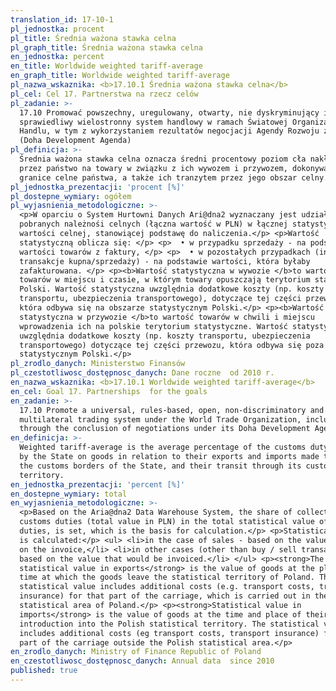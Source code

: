 ```yaml
---
translation_id: 17-10-1
pl_jednostka: procent
pl_title: Średnia ważona stawka celna
pl_graph_title: Średnia ważona stawka celna
en_jednostka: percent
en_title: Worldwide weighted tariff-average
en_graph_title: Worldwide weighted tariff-average
pl_nazwa_wskaznika: <b>17.10.1 Średnia ważona stawka celna</b>
pl_cel: Cel 17. Partnerstwa na rzecz celów
pl_zadanie: >-
  17.10 Promować powszechny, uregulowany, otwarty, nie dyskryminujący i
  sprawiedliwy wielostronny system handlowy w ramach Światowej Organizacji
  Handlu, w tym z wykorzystaniem rezultatów negocjacji Agendy Rozwoju z Doha
  (Doha Development Agenda)
pl_definicja: >-
  Średnia ważona stawka celna oznacza średni procentowy poziom cła nakładanego
  przez państwo na towary w związku z ich wywozem i przywozem, dokonywanym przez
  granice celne państwa, a także ich tranzytem przez jego obszar celny.
pl_jednostka_prezentacji: 'procent [%]'
pl_dostepne_wymiary: ogółem
pl_wyjasnienia_metodologiczne: >-
  <p>W oparciu o System Hurtowni Danych Ari@dna2 wyznaczany jest udział
  pobranych należnośi celnych (łączna wartość w PLN) w łącznej statystycznej
  wartości celnej, stanowiącej podstawę do naliczenia.</p> <p>Wartość
  statystyczną oblicza się: </p> <p>  • w przypadku sprzedaży - na podstawie
  wartości towarów z faktury, </p> <p>  • w pozostałych przypadkach (innych niż
  transakcje kupna/sprzedaży) - na podstawie wartości, która byłaby
  zafakturowana. </p> <p><b>Wartość statystyczna w wywozie </b>to wartość
  towarów w miejscu i czasie, w którym towary opuszczają terytorium statystyczne
  Polski. Wartość statystyczna uwzględnia dodatkowe koszty (np. koszty
  transportu, ubezpieczenia transportowego), dotyczące tej części przewozu,
  która odbywa się na obszarze statystycznym Polski.</p> <p><b>Wartość
  statystyczna w przywozie </b>to wartość towarów w chwili i miejscu
  wprowadzenia ich na polskie terytorium statystyczne. Wartość statystyczna
  uwzględnia dodatkowe koszty (np. koszty transportu, ubezpieczenia
  transportowego) dotyczące tej części przewozu, która odbywa się poza obszarem
  statystycznym Polski.</p>
pl_zrodlo_danych: Ministerstwo Finansów
pl_czestotliwosc_dostępnosc_danych: Dane roczne  od 2010 r.
en_nazwa_wskaznika: <b>17.10.1 Worldwide weighted tariff-average</b>
en_cel: Goal 17. Partnerships  for the goals
en_zadanie: >-
  17.10 Promote a universal, rules-based, open, non-discriminatory and equitable
  multilateral trading system under the World Trade Organization, including
  through the conclusion of negotiations under its Doha Development Agenda
en_definicja: >-
  Weighted tariff-average is the average percentage of the customs duty imposed
  by the State on goods in relation to their exports and imports made through
  the customs borders of the State, and their transit through its customs
  territory.
en_jednostka_prezentacji: 'percent [%]'
en_dostepne_wymiary: total
en_wyjasnienia_metodologiczne: >-
  <p>Based on the Aria@dna2 Data Warehouse System, the share of collected
  customs duties (total value in PLN) in the total statistical value of customs
  duties, is set, which is the basis for calculation.</p> <p>Statistical value
  is calculated:</p> <ul> <li>in the case of sales - based on the value of goods
  on the invoice,</li> <li>in other cases (other than buy / sell transactions),
  based on the value that would be invoiced.</li> </ul> <p><strong>The
  statistical value in exports</strong> is the value of goods at the place and
  time at which the goods leave the statistical territory of Poland. The
  statistical value includes additional costs (e.g. transport costs, transport
  insurance) for that part of the carriage, which is carried out in the
  statistical area of Poland.</p> <p><strong>Statistical value in
  imports</strong> is the value of goods at the time and place of their
  introduction into the Polish statistical territory. The statistical value
  includes additional costs (eg transport costs, transport insurance) for this
  part of the carriage outside the Polish statistical area.</p>
en_zrodlo_danych: Ministry of Finance Republic of Poland
en_czestotliwosc_dostępnosc_danych: Annual data  since 2010
published: true
---
```

